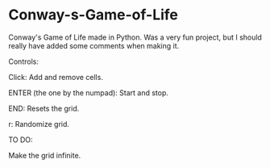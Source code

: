 # Conway-s-Game-of-Life
Conway's Game of Life made in Python. Was a very fun project, but I should really have added some comments when making it.


Controls:


Click: Add and remove cells.

ENTER (the one by the numpad): Start and stop.

END: Resets the grid.

r: Randomize grid.



TO DO:

Make the grid infinite.

